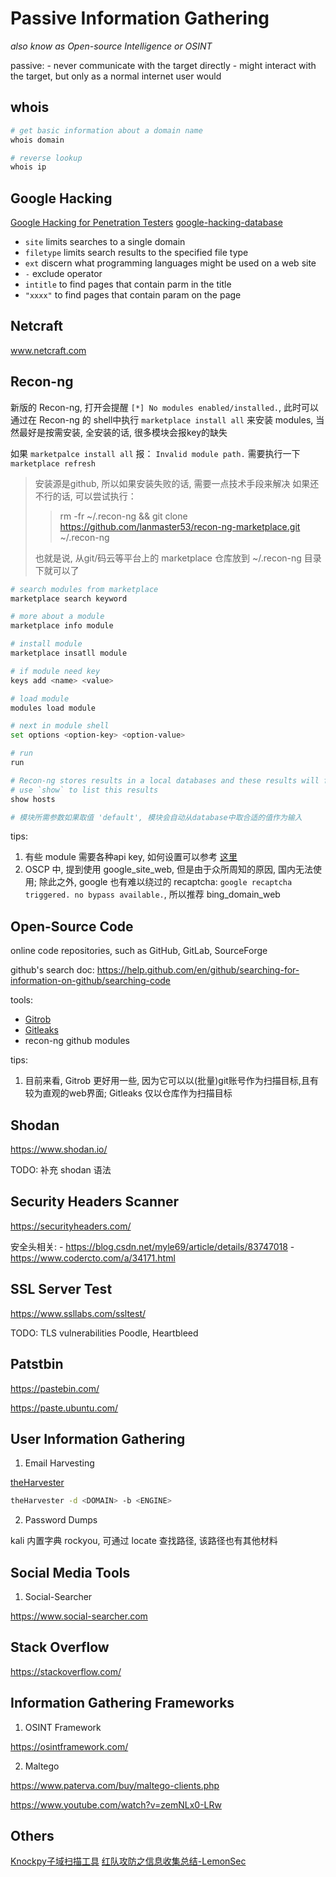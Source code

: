 # Passive Information Gathering

*also know as Open-source Intelligence or OSINT*

passive:
    - never communicate with the target directly
    - might interact with the target, but only as a normal internet user would

## whois

```bash
# get basic information about a domain name
whois domain

# reverse lookup
whois ip
```

## Google Hacking

[Google Hacking for Penetration Testers](https://www.researchgate.net/publication/319621156_Google_Hacking_for_Penetration_Testers_Third_Edition_3rd_Edition)
[google-hacking-database](https://www.exploit-db.com/google-hacking-database)

- `site` limits searches to a single domain
- `filetype` limits search results to the specified file type
- `ext` discern what programming languages might be used on a web site
- `-` exclude operator
- `intitle` to find pages that contain parm in the title
- `"xxxx"` to find pages that contain param on the page

## Netcraft

www.netcraft.com

## Recon-ng

新版的 Recon-ng, 打开会提醒 `[*] No modules enabled/installed.`, 此时可以通过在 Recon-ng 的 shell中执行 `marketplace install all` 来安装 modules, 当然最好是按需安装, 全安装的话, 很多模块会报key的缺失

如果 `marketpalce install all` 报： `Invalid module path.` 
需要执行一下 `marketplace refresh`

> 安装源是github, 所以如果安装失败的话, 需要一点技术手段来解决
> 如果还不行的话, 可以尝试执行：
>> rm -fr ~/.recon-ng && git clone https://github.com/lanmaster53/recon-ng-marketplace.git ~/.recon-ng
> 
> 也就是说, 从git/码云等平台上的 marketplace 仓库放到 ~/.recon-ng 目录下就可以了

```bash
# search modules from marketplace
marketplace search keyword

# more about a module
marketplace info module

# install module
marketplace insatll module

# if module need key
keys add <name> <value>

# load module
modules load module

# next in module shell
set options <option-key> <option-value>

# run
run

# Recon-ng stores results in a local databases and these results will feed into other recon-ng modules
# use `show` to list this results
show hosts

# 模块所需参数如果取值 'default', 模块会自动从database中取合适的值作为输入
```

tips:
1. 有些 module 需要各种api key, 如何设置可以参考 [这里](https://github.com/Raikia/Recon-NG-API-Key-Creation/blob/master/README-v4.8.3.md)
2. OSCP 中, 提到使用 google_site_web, 但是由于众所周知的原因, 国内无法使用; 除此之外, google 也有难以绕过的 recaptcha: `google recaptcha triggered. no bypass available.`, 所以推荐 bing_domain_web


## Open-Source Code

online code repositories, such as GitHub, GitLab, SourceForge

github's search doc: https://help.github.com/en/github/searching-for-information-on-github/searching-code

tools: 

- [Gitrob](https://github.com/michenriksen/gitrob)
- [Gitleaks](https://github.com/zricethezav/gitleaks)
- recon-ng github modules

tips:
1. 目前来看, Gitrob 更好用一些, 因为它可以以(批量)git账号作为扫描目标,且有较为直观的web界面; Gitleaks 仅以仓库作为扫描目标


## Shodan

https://www.shodan.io/

TODO: 补充 shodan 语法


## Security Headers Scanner

https://securityheaders.com/

安全头相关:
    - https://blog.csdn.net/myle69/article/details/83747018
    - https://www.codercto.com/a/34171.html

## SSL Server Test

https://www.ssllabs.com/ssltest/

TODO: TLS vulnerabilities Poodle, Heartbleed


## Patstbin

https://pastebin.com/

https://paste.ubuntu.com/

## User Information Gathering

1. Email Harvesting

[theHarvester](https://github.com/laramies/theHarvester)

```bash
theHarvester -d <DOMAIN> -b <ENGINE>
```

2. Password Dumps

kali 内置字典 rockyou, 可通过 locate 查找路径, 该路径也有其他材料

## Social Media Tools

1. Social-Searcher

https://www.social-searcher.com


## Stack Overflow

https://stackoverflow.com/

## Information Gathering Frameworks

1. OSINT Framework

https://osintframework.com/

2. Maltego

https://www.paterva.com/buy/maltego-clients.php

https://www.youtube.com/watch?v=zemNLx0-LRw

## Others

[Knockpy子域扫描工具](https://mp.weixin.qq.com/s/I_5lOlatKyMKnO-OBfw4jg)
[红队攻防之信息收集总结-LemonSec](https://mp.weixin.qq.com/s/FzWBaaVs2I7SEDhs94xeOQ)

